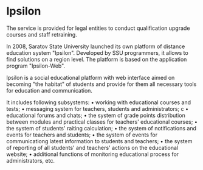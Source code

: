 Ipsilon
=====

The service is provided for legal entities to conduct qualification upgrade courses and staff retraining.
 
In 2008, Saratov State University launched its own platform of distance education system "Ipsilon". Developed by SSU programmers, it allows to find solutions on a region level. The platform is based on the appliсation program "Ipsilon-Web".
 
Ipsilon  is a social educational platform with web interface aimed on becoming "the habitat" of students and provide for them all necessary tools for education and communication.  

It includes following subsystems:
• working with educational courses and tests;
• messaging system for teachers, students and administrators; с
• educational forums and chats;
• the system of grade points distribution between modules and practical classes for teachers' educational courses;
• the system of students' raiting calculation;
• the system of notifications and events for teachers and students;
• the system of events for communicationg latest information to students and teachers;
• the system of reporting of all students' and teachers' actions on the educational website;
• additional functions of monitoring educational process for administrators, etc.

